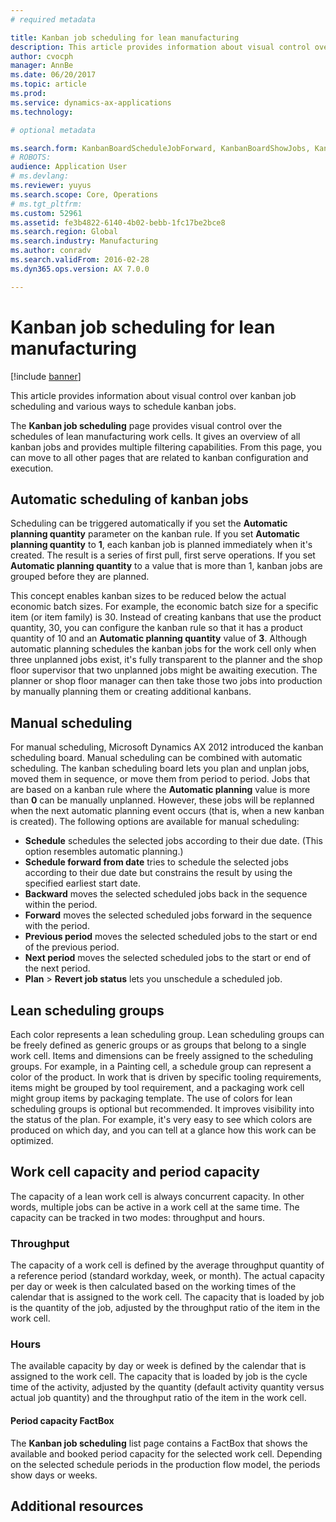 ```yaml
---
# required metadata

title: Kanban job scheduling for lean manufacturing
description: This article provides information about visual control over kanban job scheduling and various ways to schedule kanban jobs.  
author: cvocph
manager: AnnBe
ms.date: 06/20/2017
ms.topic: article
ms.prod: 
ms.service: dynamics-ax-applications
ms.technology: 

# optional metadata

ms.search.form: KanbanBoardScheduleJobForward, KanbanBoardShowJobs, KanbanJobSchedulingListPage
# ROBOTS: 
audience: Application User
# ms.devlang: 
ms.reviewer: yuyus
ms.search.scope: Core, Operations
# ms.tgt_pltfrm: 
ms.custom: 52961
ms.assetid: fe3b4822-6140-4b02-bebb-1fc17be2bce8
ms.search.region: Global
ms.search.industry: Manufacturing
ms.author: conradv
ms.search.validFrom: 2016-02-28
ms.dyn365.ops.version: AX 7.0.0

---
```


# Kanban job scheduling for lean manufacturing

[!include [banner](../includes/banner.md)]

This article provides information about visual control over kanban job scheduling and various ways to schedule kanban jobs.  

The **Kanban job scheduling** page provides visual control over the schedules of lean manufacturing work cells. It gives an overview of all kanban jobs and provides multiple filtering capabilities. From this page, you can move to all other pages that are related to kanban configuration and execution.

## Automatic scheduling of kanban jobs
Scheduling can be triggered automatically if you set the **Automatic planning quantity** parameter on the kanban rule. If you set **Automatic planning quantity** to **1**, each kanban job is planned immediately when it's created. The result is a series of first pull, first serve operations. If you set **Automatic planning quantity** to a value that is more than 1, kanban jobs are grouped before they are planned. 

This concept enables kanban sizes to be reduced below the actual economic batch sizes. For example, the economic batch size for a specific item (or item family) is 30. Instead of creating kanbans that use the product quantity, 30, you can configure the kanban rule so that it has a product quantity of 10 and an **Automatic planning quantity** value of **3**. Although automatic planning schedules the kanban jobs for the work cell only when three unplanned jobs exist, it's fully transparent to the planner and the shop floor supervisor that two unplanned jobs might be awaiting execution. The planner or shop floor manager can then take those two jobs into production by manually planning them or creating additional kanbans.

## Manual scheduling
For manual scheduling, Microsoft Dynamics AX 2012 introduced the kanban scheduling board. Manual scheduling can be combined with automatic scheduling. The kanban scheduling board lets you plan and unplan jobs, moved them in sequence, or move them from period to period. Jobs that are based on a kanban rule where the **Automatic planning** value is more than **0** can be manually unplanned. However, these jobs will be replanned when the next automatic planning event occurs (that is, when a new kanban is created). The following options are available for manual scheduling:

-   **Schedule** schedules the selected jobs according to their due date. (This option resembles automatic planning.)
-   **Schedule forward from date** tries to schedule the selected jobs according to their due date but constrains the result by using the specified earliest start date.
-   **Backward** moves the selected scheduled jobs back in the sequence within the period.
-   **Forward** moves the selected scheduled jobs forward in the sequence with the period.
-   **Previous period** moves the selected scheduled jobs to the start or end of the previous period.
-   **Next period** moves the selected scheduled jobs to the start or end of the next period.
-   **Plan** &gt; **Revert job status** lets you unschedule a scheduled job.

## Lean scheduling groups
Each color represents a lean scheduling group. Lean scheduling groups can be freely defined as generic groups or as groups that belong to a single work cell. Items and dimensions can be freely assigned to the scheduling groups. For example, in a Painting cell, a schedule group can represent a color of the product. In work that is driven by specific tooling requirements, items might be grouped by tool requirement, and a packaging work cell might group items by packaging template. The use of colors for lean scheduling groups is optional but recommended. It improves visibility into the status of the plan. For example, it's very easy to see which colors are produced on which day, and you can tell at a glance how this work can be optimized.

## Work cell capacity and period capacity
The capacity of a lean work cell is always concurrent capacity. In other words, multiple jobs can be active in a work cell at the same time. The capacity can be tracked in two modes: throughput and hours.

### Throughput

The capacity of a work cell is defined by the average throughput quantity of a reference period (standard workday, week, or month). The actual capacity per day or week is then calculated based on the working times of the calendar that is assigned to the work cell. The capacity that is loaded by job is the quantity of the job, adjusted by the throughput ratio of the item in the work cell.

### Hours

The available capacity by day or week is defined by the calendar that is assigned to the work cell. The capacity that is loaded by job is the cycle time of the activity, adjusted by the quantity (default activity quantity versus actual job quantity) and the throughput ratio of the item in the work cell.

#### Period capacity FactBox

The **Kanban job scheduling** list page contains a FactBox that shows the available and booked period capacity for the selected work cell. Depending on the selected schedule periods in the production flow model, the periods show days or weeks.

Additional resources
--------



